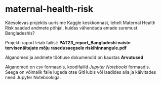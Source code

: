 # maternal-health-risk
Käesolevas projektis uurisime Kaggle keskkonnast, lehelt Maternal Health Risk saadud andmete põhjal, 
kuidas vähendada emade suremust Bangladeshis?

Projekti raport leiab failist:
**PAT23_report_Bangladeshi naiste tervisenäitajate mõju rasedusaegsele riskihinnangule.pdf**

Algandmed ja andmete töötluse dokumendid on kaustas **Arvutused**

Algandmed on *csv* formaadis, koodifailid *Jupyter Notebooki* formaadis. Seega on võimalik faile lugeda otse GitHubis või laadides alla ja käivitades need Jupyter Notebookiga.
